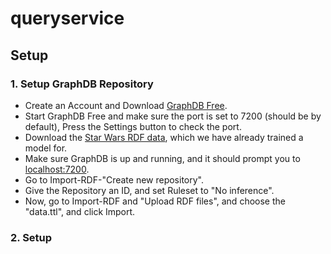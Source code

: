# queryservice

## Setup

### 1. Setup GraphDB Repository
* Create an Account and Download [GraphDB Free](https://www.ontotext.com/products/graphdb/graphdb-free/).
* Start GraphDB Free and make sure the port is set to 7200 (should be by default), Press the Settings button to check the port.
* Download the [Star Wars RDF data](https://swapi-blog-post.s3-eu-west-1.amazonaws.com/data.ttl), which we have already trained a model for.
* Make sure GraphDB is up and running, and it should prompt you to [localhost:7200](localhost:7200).
* Go to Import-RDF-"Create new repository".
* Give the Repository an ID, and set Ruleset to "No inference".
* Now, go to Import-RDF and "Upload RDF files", and choose the "data.ttl", and click Import.

### 2. Setup 



